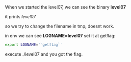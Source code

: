 When we started the level07, we can see the binary **level07**

it prints *level07*

so we try to change the filename in tmp, doesnt work.

in env we can see **LOGNAME=level07**
set it at getflag:
```bash
export LOGNAME='`getflag`'
```

execute ./level07 and you got the flag.